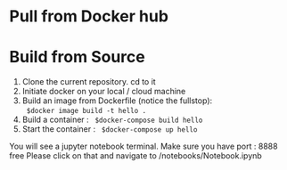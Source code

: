 # Pull from Docker hub







# Build from Source
1. Clone the current repository. cd to it
2. Initiate docker on your local / cloud machine
3. Build an image from Dockerfile (notice the fullstop):  
` $docker image build -t hello .`
4. Build a container : 
` $docker-compose build hello`
5. Start the container : 
` $docker-compose up hello`

You will see a jupyter notebook terminal. Make sure you have port : 8888 free
Please click on that and navigate to /notebooks/Notebook.ipynb
